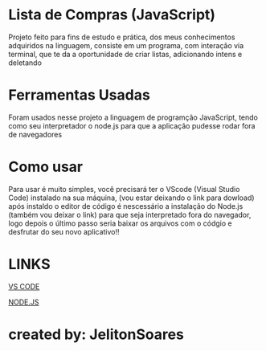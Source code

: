 <h1>Lista de Compras (JavaScript)</h1>
<p>Projeto feito para fins de estudo e prática, dos meus conhecimentos adquiridos na linguagem, consiste em um programa,
com interação via terminal, que te da a oportunidade de criar listas, adicionando intens e deletando</p>
<h1>Ferramentas Usadas</h1>
<P>Foram usados nesse projeto a linguagem de programção JavaScript, tendo como seu interpretador o node.js para que a aplicação
pudesse rodar fora de navegadores</P>
<h1 >Como usar</h1>
<p>Para usar é muito simples, você precisará ter o VScode (Visual Studio Code) instalado na sua máquina, (vou estar deixando o link para dowload)
após instaldo o editor de código é nescessário a instalação do Node.js (também vou deixar o link) para que seja interpretado fora do navegador, 
logo depois o último passo seria baixar os arquivos com o códgio e desfrutar do seu novo aplicativo!!</p>
<h1>LINKS</h1>
<a href="https://code.visualstudio.com/Download">VS CODE</a>

<a href="https://nodejs.org/en/download">NODE.JS</a>


<h1><strong>created by: JelitonSoares</strong></h1>
